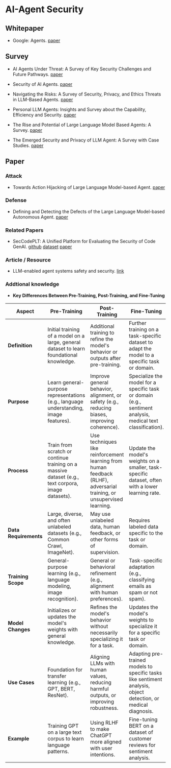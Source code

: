 # AI-Agent Security


## Whitepaper

- Google: Agents. [paper](./resources/Newwhitepaper_Agents2.pdf)

## Survey

- AI Agents Under Threat: A Survey of Key Security Challenges and Future Pathways. [paper](https://arxiv.org/pdf/2406.02630)

- Security of AI Agents. [paper](https://arxiv.org/pdf/2406.08689)

- Navigating the Risks: A Survey of Security, Privacy, and Ethics Threats in LLM-Based Agents. [paper](https://arxiv.org/pdf/2411.09523)

- Personal LLM Agents: Insights and Survey about the Capability, Efficiency and Security. [paper](https://arxiv.org/abs/2401.05459)

- The Rise and Potential of Large Language Model Based Agents: A Survey. [paper](https://arxiv.org/pdf/2309.07864)

- The Emerged Security and Privacy of LLM Agent: A Survey with Case Studies. [paper](https://arxiv.org/pdf/2407.19354)

## Paper

### Attack
- Towards Action Hijacking of Large Language Model-based Agent. [paper](https://arxiv.org/pdf/2412.10807)


### Defense
- Defining and Detecting the Defects of the Large Language Model-based Autonomous Agent. [paper](https://arxiv.org/pdf/2412.18371)


### Related Papers
- SecCodePLT: A Unified Platform for Evaluating the Security of Code GenAI. [github](https://seccodeplt.github.io) [dataset](https://huggingface.co/datasets/Virtue-AI-HUB/SecCodePLT) [paper](https://arxiv.org/pdf/2410.11096)


### Article / Resource

- LLM-enabled agent systems safety and security. [link](https://henrygwb.github.io/posts/agent_security.htm)



### Addtional knowledge

- **Key Differences Between Pre-Training, Post-Training, and Fine-Tuning**

| **Aspect**          | **Pre-Training**                        | **Post-Training**                        | **Fine-Tuning**                          |
|----------------------|------------------------------------------|------------------------------------------|------------------------------------------|
| **Definition**       | Initial training of a model on a large, general dataset to learn foundational knowledge. | Additional training to refine the model's behavior or outputs after pre-training. | Further training on a task-specific dataset to adapt the model to a specific task or domain. |
| **Purpose**          | Learn general-purpose representations (e.g., language understanding, image features). | Improve general behavior, alignment, or safety (e.g., reducing biases, improving coherence). | Specialize the model for a specific task or domain (e.g., sentiment analysis, medical text classification). |
| **Process**          | Train from scratch or continue training on a massive dataset (e.g., text corpora, image datasets). | Use techniques like reinforcement learning from human feedback (RLHF), adversarial training, or unsupervised learning. | Update the model's weights on a smaller, task-specific dataset, often with a lower learning rate. |
| **Data Requirements**| Large, diverse, and often unlabeled datasets (e.g., Common Crawl, ImageNet). | May use unlabeled data, human feedback, or other forms of supervision. | Requires labeled data specific to the task or domain. |
| **Training Scope**   | General-purpose learning (e.g., language modeling, image recognition). | General or behavioral refinement (e.g., alignment with human preferences). | Task-specific adaptation (e.g., classifying emails as spam or not spam). |
| **Model Changes**    | Initializes or updates the model's weights with general knowledge. | Refines the model's behavior without necessarily specializing it for a task. | Updates the model's weights to specialize it for a specific task or domain. |
| **Use Cases**        | Foundation for transfer learning (e.g., GPT, BERT, ResNet). | Aligning LLMs with human values, reducing harmful outputs, or improving robustness. | Adapting pre-trained models to specific tasks like sentiment analysis, object detection, or medical diagnosis. |
| **Example**          | Training GPT on a large text corpus to learn language patterns. | Using RLHF to make ChatGPT more aligned with user intentions. | Fine-tuning BERT on a dataset of customer reviews for sentiment analysis. |
